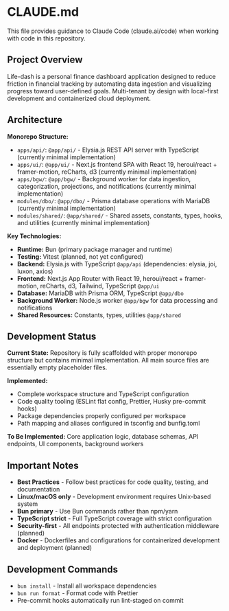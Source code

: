 # CLAUDE.md

This file provides guidance to Claude Code (claude.ai/code) when working with code in this repository.

## Project Overview

Life-dash is a personal finance dashboard application designed to reduce friction in financial tracking by automating data ingestion and visualizing progress toward user-defined goals. Multi-tenant by design with local-first development and containerized cloud deployment.

## Architecture

**Monorepo Structure:**

- `apps/api/`: `@app/api/` - Elysia.js REST API server with TypeScript (currently minimal implementation)
- `apps/ui/`: `@app/ui/` - Next.js frontend SPA with React 19, heroui/react + framer-motion, reCharts, d3 (currently minimal implementation)
- `apps/bgw/`: `@app/bgw/` - Background worker for data ingestion, categorization, projections, and notifications (currently minimal implementation)
- `modules/dbo/`: `@app/dbo/` - Prisma database operations with MariaDB (currently minimal implementation)
- `modules/shared/`: `@app/shared/` - Shared assets, constants, types, hooks, and utilities (currently minimal implementation)

**Key Technologies:**

- **Runtime:** Bun (primary package manager and runtime)
- **Testing:** Vitest (planned, not yet configured)
- **Backend:** Elysia.js with TypeScript `@app/api` (dependencies: elysia, joi, luxon, axios)
- **Frontend:** Next.js App Router with React 19, heroui/react + framer-motion, reCharts, d3, Tailwind, TypeScript `@app/ui`
- **Database:** MariaDB with Prisma ORM, TypeScript `@app/dbo`
- **Background Worker:** Node.js worker `@app/bgw` for data processing and notifications
- **Shared Resources:** Constants, types, utilities `@app/shared`

## Development Status

**Current State:** Repository is fully scaffolded with proper monorepo structure but contains minimal implementation. All main source files are essentially empty placeholder files.

**Implemented:**

- Complete workspace structure and TypeScript configuration
- Code quality tooling (ESLint flat config, Prettier, Husky pre-commit hooks)
- Package dependencies properly configured per workspace
- Path mapping and aliases configured in tsconfig and bunfig.toml

**To Be Implemented:** Core application logic, database schemas, API endpoints, UI components, background workers

## Important Notes

- **Best Practices** - Follow best practices for code quality, testing, and documentation
- **Linux/macOS only** - Development environment requires Unix-based system
- **Bun primary** - Use Bun commands rather than npm/yarn
- **TypeScript strict** - Full TypeScript coverage with strict configuration
- **Security-first** - All endpoints protected with authentication middleware (planned)
- **Docker** - Dockerfiles and configurations for containerized development and deployment (planned)

## Development Commands

- `bun install` - Install all workspace dependencies
- `bun run format` - Format code with Prettier
- Pre-commit hooks automatically run lint-staged on commit

